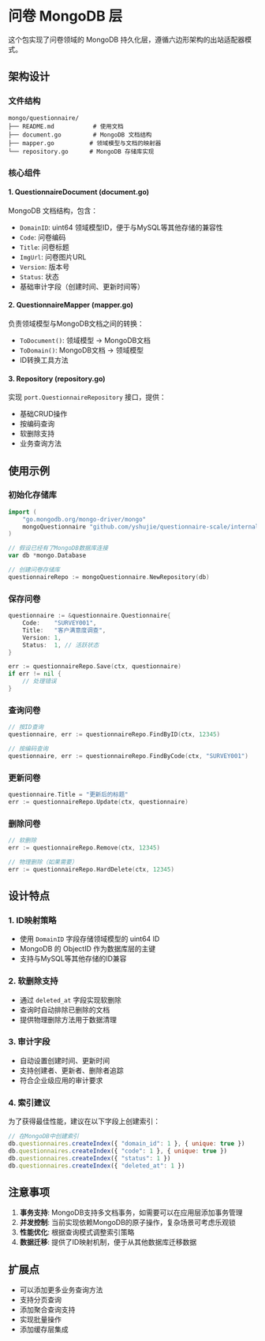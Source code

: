 # 问卷 MongoDB 层

这个包实现了问卷领域的 MongoDB 持久化层，遵循六边形架构的出站适配器模式。

## 架构设计

### 文件结构
```
mongo/questionnaire/
├── README.md           # 使用文档
├── document.go         # MongoDB 文档结构
├── mapper.go          # 领域模型与文档的映射器
└── repository.go      # MongoDB 存储库实现
```

### 核心组件

#### 1. QuestionnaireDocument (document.go)
MongoDB 文档结构，包含：
- `DomainID`: uint64 领域模型ID，便于与MySQL等其他存储的兼容性
- `Code`: 问卷编码
- `Title`: 问卷标题  
- `ImgUrl`: 问卷图片URL
- `Version`: 版本号
- `Status`: 状态
- 基础审计字段（创建时间、更新时间等）

#### 2. QuestionnaireMapper (mapper.go)
负责领域模型与MongoDB文档之间的转换：
- `ToDocument()`: 领域模型 → MongoDB文档
- `ToDomain()`: MongoDB文档 → 领域模型
- ID转换工具方法

#### 3. Repository (repository.go)
实现 `port.QuestionnaireRepository` 接口，提供：
- 基础CRUD操作
- 按编码查询
- 软删除支持
- 业务查询方法

## 使用示例

### 初始化存储库
```go
import (
    "go.mongodb.org/mongo-driver/mongo"
    mongoQuestionnaire "github.com/yshujie/questionnaire-scale/internal/apiserver/adapters/driven/mongo/questionnaire"
)

// 假设已经有了MongoDB数据库连接
var db *mongo.Database

// 创建问卷存储库
questionnaireRepo := mongoQuestionnaire.NewRepository(db)
```

### 保存问卷
```go
questionnaire := &questionnaire.Questionnaire{
    Code:    "SURVEY001",
    Title:   "客户满意度调查",
    Version: 1,
    Status:  1, // 活跃状态
}

err := questionnaireRepo.Save(ctx, questionnaire)
if err != nil {
    // 处理错误
}
```

### 查询问卷
```go
// 按ID查询
questionnaire, err := questionnaireRepo.FindByID(ctx, 12345)

// 按编码查询
questionnaire, err := questionnaireRepo.FindByCode(ctx, "SURVEY001")
```

### 更新问卷
```go
questionnaire.Title = "更新后的标题"
err := questionnaireRepo.Update(ctx, questionnaire)
```

### 删除问卷
```go
// 软删除
err := questionnaireRepo.Remove(ctx, 12345)

// 物理删除（如果需要）
err := questionnaireRepo.HardDelete(ctx, 12345)
```

## 设计特点

### 1. ID映射策略
- 使用 `DomainID` 字段存储领域模型的 uint64 ID
- MongoDB 的 ObjectID 作为数据库层的主键
- 支持与MySQL等其他存储的ID兼容

### 2. 软删除支持
- 通过 `deleted_at` 字段实现软删除
- 查询时自动排除已删除的文档
- 提供物理删除方法用于数据清理

### 3. 审计字段
- 自动设置创建时间、更新时间
- 支持创建者、更新者、删除者追踪
- 符合企业级应用的审计要求

### 4. 索引建议
为了获得最佳性能，建议在以下字段上创建索引：
```javascript
// 在MongoDB中创建索引
db.questionnaires.createIndex({ "domain_id": 1 }, { unique: true })
db.questionnaires.createIndex({ "code": 1 }, { unique: true })
db.questionnaires.createIndex({ "status": 1 })
db.questionnaires.createIndex({ "deleted_at": 1 })
```

## 注意事项

1. **事务支持**: MongoDB支持多文档事务，如需要可以在应用层添加事务管理
2. **并发控制**: 当前实现依赖MongoDB的原子操作，复杂场景可考虑乐观锁
3. **性能优化**: 根据查询模式调整索引策略
4. **数据迁移**: 提供了ID映射机制，便于从其他数据库迁移数据

## 扩展点

- 可以添加更多业务查询方法
- 支持分页查询
- 添加聚合查询支持
- 实现批量操作
- 添加缓存层集成 